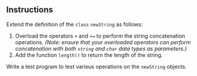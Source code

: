 <!-- practice -->

## Instructions

Extend the definition of the `class` `newString` as follows:

1. Overload the operators `+` and `+=` to perform the string concatenation operations. _(Note: ensure that your overloaded operators can perform concatenation with both `string` and `char` data types as parameters.)_
2. Add the function `length()` to return the length of the string.

Write a test program to test various operations on the `newString` objects.
